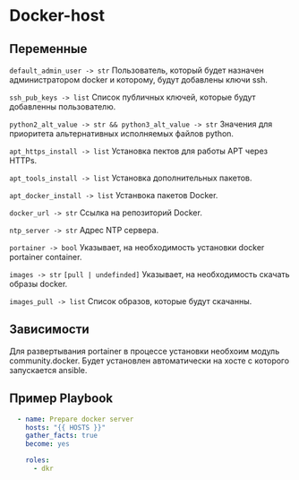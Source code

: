 Docker-host
=========

Переменные
--------------

```default_admin_user -> str``` Пользователь, который будет назначен администратором docker и которому, будут добавлены ключи ssh. 


```ssh_pub_keys -> list``` Список публичных ключей, которые будут добавленны пользователю.

```python2_alt_value -> str && python3_alt_value -> str``` Значения для приоритета альтернативных исполняемых файлов python.

```apt_https_install -> list``` Установка пектов для работы APT через HTTPs.

```apt_tools_install -> list``` Установка дополнительных пакетов.

```apt_docker_install -> list``` Устанвока пакетов Docker.

```docker_url -> str``` Ссылка на репозиторий Docker.

```ntp_server -> str``` Адрес NTP сервера.

```portainer -> bool``` Указывает, на необходимость установки docker portainer container.

```images -> str``` ```[pull | undefinded]``` Указывает, на необходимость скачать образы docker.

```images_pull -> list``` Список образов, которые будут скачанны.

Зависимости
------------

Для развертывания portainer в процессе установки необхоим модуль community.docker.
Будет установлен автоматически на хосте с которого запускается ansible.

Пример Playbook
----------------
```yaml
  - name: Prepare docker server
    hosts: "{{ HOSTS }}"
    gather_facts: true
    become: yes

    roles:
      - dkr
```
